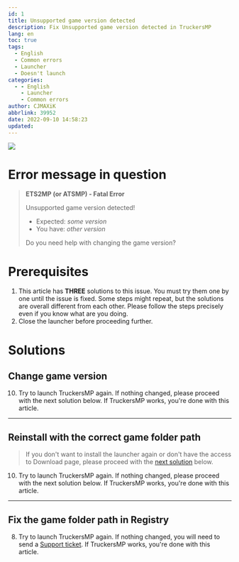 ```yaml
---
id: 1
title: Unsupported game version detected
description: Fix Unsupported game version detected in TruckersMP
lang: en
toc: true
tags:
  - English
  - Common errors
  - Launcher
  - Doesn't launch
categories:
  - - English
    - Launcher
    - Common errors
author: CJMAXiK
abbrlink: 39952
date: 2022-09-10 14:58:23
updated:
---
```

![](https://i.imgur.com/IaxM7Rm.png)
<!-- more -->
# Error message in question
> **ETS2MP (or ATSMP) - Fatal Error**
>
> Unsupported game version detected!<br/>
> * Expected: *some version*<br/>
> * You have: *other version*
>
> Do you need help with changing the game version?

# Prerequisites
1. This article has **THREE** solutions to this issue. You must try them one by one until the issue is fixed. Some steps might repeat, but the solutions are overall different from each other. Please follow the steps precisely even if you know what are you doing.
2. Close the launcher before proceeding further. 

# Solutions
## Change game version
<!-- md en/launcher-solutions/change-game-version.md -->

10. Try to launch TruckersMP again. If nothing changed, please proceed with the next solution below. If TruckersMP works, you're done with this article.

***

## Reinstall with the correct game folder path
> If you don't want to install the launcher again or don't have the access to Download page, please proceed with the [next solution](#Fix-the-game-folder-path-in-Registry) below.
<!-- md en/launcher-solutions/reinstall-with-correct-game-path.md -->

10. Try to launch TruckersMP again. If nothing changed, please proceed with the next solution below. If TruckersMP works, you're done with this article.

***

## Fix the game folder path in Registry
<!-- md en/launcher-solutions/registry-fix.md -->

8. Try to launch TruckersMP again. If nothing changed, you will need to send a [Support ticket](https://truckersmp.com/support/ticket/create). If TruckersMP works, you're done with this article.

